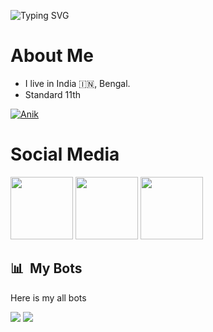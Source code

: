 

![Typing SVG](https://readme-typing-svg.herokuapp.com/?lines=𝗪𝗲𝗹𝗰𝗼𝗺𝗲+𝘁𝗼+𝗠𝘆+𝗚𝗶𝘁𝗛𝘂𝗯!;𝗠𝘆𝘀𝗲𝗹𝗳+Anik+Piro😻!)
</p>

# About Me 

- I live in India 🇮🇳, Bengal.
- Standard 11th 

[![Anik](https://github-stats-alpha.vercel.app/api?username=anikalwayspro "Anik😻 ")](https://github-stats-alpha.vercel.app/api?username=anikalwayspro "Anik")


# Social Media

<a href="https://t.me/Anik_x_Pro"><img src="https://cdn4.iconfinder.com/data/icons/logos-and-brands/512/335_Telegram_logo-256.png" width="100px" height="100px"></a> <a href="https://www.instagram.com/_._.anik_._"><img src="https://cdn2.iconfinder.com/data/icons/social-icons-33/128/Instagram-256.png" width="100px" height="100px"></a>                                                                                                                                                                <a href="https://youtube.com/@Feelings_of_My_Hearts"><img src="https://cdn3.iconfinder.com/data/icons/2018-social-media-logotypes/1000/2018_social_media_popular_app_logo_youtube-256.png" width="100px" height="100px"></a> 


## 📊 &nbsp;My Bots
 Here is my all bots

<a href="https://t.me/Sizuka_grouphelp_bot"><img src="https://img.shields.io/badge/Check-Sizuka%20Robot-blue.svg?style=for-the-badge&logo=Telegram"></a>
<a href="https://t.me/Sizuka_grouphelp_bot"><img src="https://img.shields.io/badge/Check-Sizuka%20Music-blue.svg?style=for-the-badge&logo=Telegram"></a>
